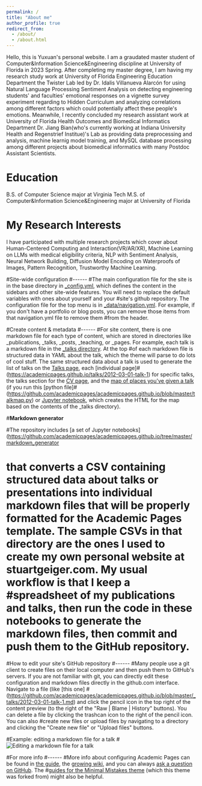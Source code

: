 ```yaml
---
permalink: /
title: "About me"
author_profile: true
redirect_from: 
  - /about/
  - /about.html
---
```


Hello, this is Yuxuan's personal website. I am a graudated master student of Computer&Information Science&Engineering discipline at University of Florida in 2023 Spring. After completing my master degree, I am having my research study work at University of Florida Engineering Education Department the Twister Lab led by Dr. Idalis Villanueva Alarcón for using Natural Language Processing Sentiment Analysis on detecting engineering students' and faculties' emotional responses on a vignette survey experiment regarding to Hidden Curriculum and analyzing correlations among different factors which could potentially affect these people's emotions. Meanwhile, I recently concluded my research assistant work at University of Florida Health Outcomes and Biomedical Informatics Department Dr. Jiang Bian(who's currently working at Indiana University Health and Regenstrief Institue)'s Lab as providing data preprocessing and analysis, machine learnig model training, and MySQL database processing among different projects about biomedical informatics with many Postdoc Assistant Scientists. 

Education
======
B.S. of Computer Science major at Virginia Tech
M.S. of Computer&Information Science&Engineering major at University of Florida

My Research Interests
======
I have participated with multiple research projects which cover about Human-Centered Computing and Interaction(VR/AR/XR), Machine Learning on LLMs with medical eligibility criteria, NLP with Sentiment Analysis, Neural Network Building, Diffusion Model Encoding on Waterproofs of Images, Pattern Recognition, Trustworthy Machine Learning. 

#Site-wide configuration
#------
#The main configuration file for the site is in the base directory in [_config.yml](https://github.com/academicpages/academicpages.github.io/blob/master/_config.yml), which defines the content in the sidebars and other site-wide features. You will need to replace the default variables with ones about yourself and your #site's github repository. The configuration file for the top menu is in [_data/navigation.yml](https://github.com/academicpages/academicpages.github.io/blob/master/_data/navigation.yml). For example, if you don't have a portfolio or blog posts, you can remove those items from that navigation.yml file to remove them #from the header. 

#Create content & metadata
#------
#For site content, there is one markdown file for each type of content, which are stored in directories like _publications, _talks, _posts, _teaching, or _pages. For example, each talk is a markdown file in the [_talks directory](https://github.com/academicpages/academicpages.github.io/tree/master/_talks). At the top #of each markdown file is structured data in YAML about the talk, which the theme will parse to do lots of cool stuff. The same structured data about a talk is used to generate the list of talks on the [Talks page](https://academicpages.github.io/talks), each [individual page]#(https://academicpages.github.io/talks/2012-03-01-talk-1) for specific talks, the talks section for the [CV page](https://academicpages.github.io/cv), and the [map of places you've given a talk](https://academicpages.github.io/talkmap.html) (if you run this [python file]#(https://github.com/academicpages/academicpages.github.io/blob/master/talkmap.py) or [Jupyter notebook](https://github.com/academicpages/academicpages.github.io/blob/master/talkmap.ipynb), which creates the HTML for the map based on the contents of the _talks directory).

#**Markdown generator**

#The repository includes [a set of Jupyter notebooks](https://github.com/academicpages/academicpages.github.io/tree/master/markdown_generator
# that converts a CSV containing structured data about talks or presentations into individual markdown files that will be properly formatted for the Academic Pages template. The sample CSVs in that directory are the ones I used to create my own personal website at stuartgeiger.com. My usual workflow is that I keep a #spreadsheet of my publications and talks, then run the code in these notebooks to generate the markdown files, then commit and push them to the GitHub repository.

#How to edit your site's GitHub repository
#------
#Many people use a git client to create files on their local computer and then push them to GitHub's servers. If you are not familiar with git, you can directly edit these configuration and markdown files directly in the github.com interface. Navigate to a file (like [this one]
#(https://github.com/academicpages/academicpages.github.io/blob/master/_talks/2012-03-01-talk-1.md) and click the pencil icon in the top right of the content preview (to the right of the "Raw | Blame | History" buttons). You can delete a file by clicking the trashcan icon to the right of the pencil icon. You can also #create new files or upload files by navigating to a directory and clicking the "Create new file" or "Upload files" buttons. 

#Example: editing a markdown file for a talk
#![Editing a markdown file for a talk](/images/editing-talk.png)

#For more info
#------
#More info about configuring Academic Pages can be found in [the guide](https://academicpages.github.io/markdown/), the [growing wiki](https://github.com/academicpages/academicpages.github.io/wiki), and you can always [ask a question on GitHub](https://github.com/academicpages/academicpages.github.io/discussions). The #[guides for the Minimal Mistakes theme](https://mmistakes.github.io/minimal-mistakes/docs/configuration/) (which this theme was forked from) might also be helpful.

